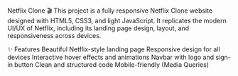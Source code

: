 Netflix Clone 🎬
This project is a fully responsive Netflix Clone website designed with HTML5, CSS3, and light JavaScript.
It replicates the modern UI/UX of Netflix, including its landing page design, layout, and responsiveness across devices.

✨ Features
Beautiful Netflix-style landing page
Responsive design for all devices
Interactive hover effects and animations
Navbar with logo and sign-in button
Clean and structured code
Mobile-friendly (Media Queries)
